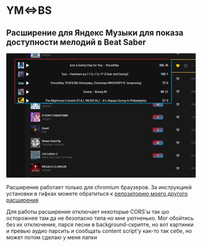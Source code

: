 # YM<=>BS

## Расширение для Яндекс Музыки для показа доступности мелодий в Beat Saber

![Демонстрация работы](docs/preview.png)

Расширение работает только для chromium браузеров. За инструкцией установки в гифках можете обратиться к [репозиторию моего другого расширения](https://github.com/AriesAlex/yandex-music-30min-remover)

Для работы расширение отключает некоторые CORS'ы так шо осторожнее там да не безопасно типа но мне уютненько. Мог обойтись без их отключения, парся песни в background-скрипте, но вот картинки и превью аудио парсить и сообщать content script'у как-то так себе, но может потом сделаю у меня лапки
